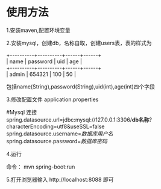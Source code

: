# 使用方法

1.安装maven,配置环境变量

2.安装mysql，创建db，名称自取，创建users表，表的样式为

+----------+----------+------+------+ </br>
| name     | password | uid  | age  | </br>
+----------+----------+------+------+ </br>
| admin    | 654321   |  100 |   50 | </br>

包括name(String),password(String),uid(int),age(int)四个字段

3.修改配置文件 application.properties

#Mysql 连接 </br>
spring.datasource.url=jdbc:mysql://127.0.0.1:3306/**db名称**?characterEncoding=utf8&useSSL=false </br>
spring.datasource.username=*数据库用户名* </br>
spring.datasource.password=*数据库密码* </br>

4.运行

命令： mvn spring-boot:run

5.打开浏览器输入 http://localhost:8088 即可